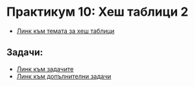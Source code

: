 # Практикум 10: Хеш таблици 2

- [Линк към темата за хеш таблици](../Pract%2009)

## Задачи:
- [Линк към задачите]()
- [Линк към допълнителни задачи](https://leetcode.com/problem-list/a19800zg/)